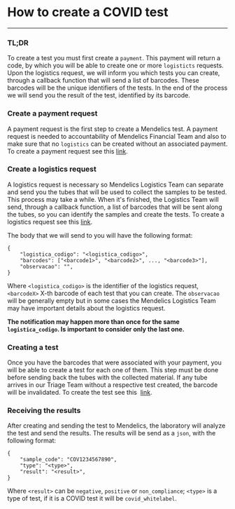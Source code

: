 # How to create a COVID test 
---

### TL;DR
To create a test you must first create a `payment`. This payment will return a code, by which you will be able to create one or more `logisticts` requests. Upon the logistics request, we will inform you which tests you can create, through a callback function that will send a list of barcodes. These barcodes will be the unique identifiers of the tests. In the end of the process we will send you the result of the test, identified by its barcode.

### Create a payment request
A payment request is the first step to create a Mendelics test. A payment request is needed to accountability of Mendelics Financial Team and also to make sure that no `logistics` can be created without an associated payment. To create a payment request see this [link](https://endpointsportal.api-mendelics-dev.cloud.goog/docs/api-dev-1zjrwr95p92zz.apigateway.api-mendelics-dev.cloud.goog/0/routes/erp/payments/insert/post).

### Create a logistics request
A logistics request is necessary so Mendelics Logistics Team can separate and send you the tubes that will be used to collect the samples to be tested. This process may take a while. When it's finished, the Logistics Team will send, through a callback function, a list of barcodes that will be sent along the tubes, so you can identify the samples and create the tests. To create a logistics request see this [link](https://endpointsportal.api-mendelics-dev.cloud.goog/docs/api-dev-1zjrwr95p92zz.apigateway.api-mendelics-dev.cloud.goog/0/routes/logistica/order/request_from_covid_payment/post). 

The body that we will send to you will have the following format:

```
{
    "logistica_codigo": "<logistica_codigo>",
    "barcodes": ["<barcode1>", "<barcode2>", ..., "<barcode3>"],
    "observacao": "",
}
```

Where `<logistica_codigo>` is the identifier of the logistics request, `<barcodeX>` X-th barcode of each test that you can create. The `observacao` will be generally empty but in some cases the Mendelics Logistics Team may have important details about the logistics request.

**The notification may happen more than once for the same `logistica_codigo`. Is important to consider only the last one.**

### Creating a test
Once you have the barcodes that were associated with your payment, you will be able to create a test for each one of them. This step must be done before sending back the tubes with the collected material. If any tube arrives in our Triage Team without a respective test created, the barcode will be invalidated. To create the test see this  [link](https://endpointsportal.api-mendelics-dev.cloud.goog/docs/api-dev-1zjrwr95p92zz.apigateway.api-mendelics-dev.cloud.goog/0/routes/diagnostics/tests/create/post). 

### Receiving the results
After creating and sending the test to Mendelics, the laboratory will analyze the test and send the results. The results will be send as a `json`, with the following format:

```
{
    "sample_code": "COV1234567890",
    "type": "<type>",
    "result": "<result>",
}
```

Where `<result>` can be `negative`, `positive` or `non_compliance`; `<type>` is a type of test, if it is a COVID test it will be `covid_whitelabel`.
